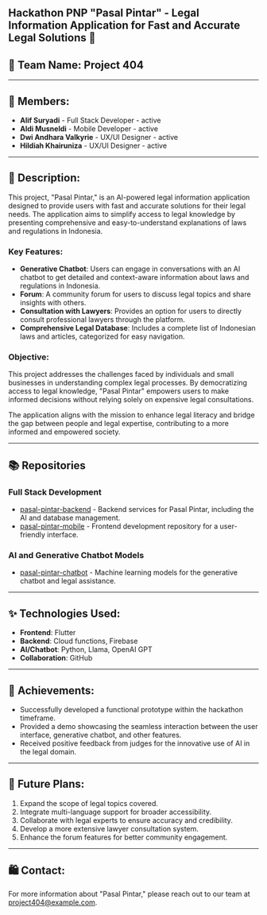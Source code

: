 ## Hackathon PNP "Pasal Pintar" - Legal Information Application for Fast and Accurate Legal Solutions 📢

## 👋 Team Name: Project 404

---

## 👋 Members:

- **Alif Suryadi** - Full Stack Developer - active
- **Aldi Musneldi** - Mobile Developer - active
- **Dwi Andhara Valkyrie** - UX/UI Designer - active
- **Hildiah Khairuniza** - UX/UI Designer - active

---

## 🎥 Description:

This project, "Pasal Pintar," is an AI-powered legal information application designed to provide users with fast and accurate solutions for their legal needs. The application aims to simplify access to legal knowledge by presenting comprehensive and easy-to-understand explanations of laws and regulations in Indonesia.

### Key Features:

- **Generative Chatbot**: Users can engage in conversations with an AI chatbot to get detailed and context-aware information about laws and regulations in Indonesia.
- **Forum**: A community forum for users to discuss legal topics and share insights with others.
- **Consultation with Lawyers**: Provides an option for users to directly consult professional lawyers through the platform.
- **Comprehensive Legal Database**: Includes a complete list of Indonesian laws and articles, categorized for easy navigation.

### Objective:

This project addresses the challenges faced by individuals and small businesses in understanding complex legal processes. By democratizing access to legal knowledge, "Pasal Pintar" empowers users to make informed decisions without relying solely on expensive legal consultations.

The application aligns with the mission to enhance legal literacy and bridge the gap between people and legal expertise, contributing to a more informed and empowered society.

---

## 📚 Repositories

### Full Stack Development

- [pasal-pintar-backend](https://github.com/Project404-PasalPintar/pasalpintar-backend) - Backend services for Pasal Pintar, including the AI and database management.
- [pasal-pintar-mobile](https://github.com/Project404-PasalPintar/pasalpintar_mobile) - Frontend development repository for a user-friendly interface.

### AI and Generative Chatbot Models

- [pasal-pintar-chatbot](https://github.com/Project404-PasalPintar/pasalpintar-chatbot) - Machine learning models for the generative chatbot and legal assistance.

---

## ✨ Technologies Used:

- **Frontend**: Flutter
- **Backend**: Cloud functions, Firebase
- **AI/Chatbot**: Python, Llama, OpenAI GPT
- **Collaboration**: GitHub

---

## 🎉 Achievements:

- Successfully developed a functional prototype within the hackathon timeframe.
- Provided a demo showcasing the seamless interaction between the user interface, generative chatbot, and other features.
- Received positive feedback from judges for the innovative use of AI in the legal domain.

---

## 🚀 Future Plans:

1. Expand the scope of legal topics covered.
2. Integrate multi-language support for broader accessibility.
3. Collaborate with legal experts to ensure accuracy and credibility.
4. Develop a more extensive lawyer consultation system.
5. Enhance the forum features for better community engagement.

---

## 🛍️ Contact:

For more information about "Pasal Pintar," please reach out to our team at [project404@example.com](mailto:project404@example.com).
